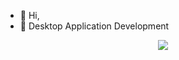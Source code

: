 - 👋 Hi,
- 👀 Desktop Application Development
<p align="center">
  <a href="https://skillicons.dev">
    <img src="https://skillicons.dev/icons?i=cs,cpp, dotnet" />
  </a>
</p>


<!---
dokoci/dokoci is a ✨ special ✨ repository because its `README.md` (this file) appears on your GitHub profile.
You can click the Preview link to take a look at your changes.
--->
